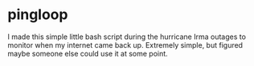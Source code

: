 # pingloop
I made this simple little bash script during the hurricane Irma outages to monitor when my internet came back up. Extremely simple, but figured maybe someone else could use it at some point.
